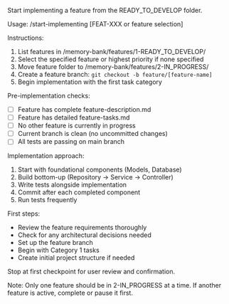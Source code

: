 Start implementing a feature from the READY_TO_DEVELOP folder.

Usage: /start-implementing [FEAT-XXX or feature selection]

Instructions:
1. List features in /memory-bank/features/1-READY_TO_DEVELOP/
2. Select the specified feature or highest priority if none specified
3. Move feature folder to /memory-bank/features/2-IN_PROGRESS/
4. Create a feature branch: `git checkout -b feature/[feature-name]`
5. Begin implementation with the first task category

Pre-implementation checks:
- [ ] Feature has complete feature-description.md
- [ ] Feature has detailed feature-tasks.md
- [ ] No other feature is currently in progress
- [ ] Current branch is clean (no uncommitted changes)
- [ ] All tests are passing on main branch

Implementation approach:
1. Start with foundational components (Models, Database)
2. Build bottom-up (Repository → Service → Controller)
3. Write tests alongside implementation
4. Commit after each completed component
5. Run tests frequently

First steps:
- Review the feature requirements thoroughly
- Check for any architectural decisions needed
- Set up the feature branch
- Begin with Category 1 tasks
- Create initial project structure if needed

Stop at first checkpoint for user review and confirmation.

Note: Only one feature should be in 2-IN_PROGRESS at a time. If another feature is active, complete or pause it first.